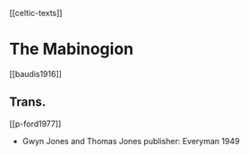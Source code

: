 [[celtic-texts]]
# The Mabinogion

[[baudis1916]]

## Trans.
[[p-ford1977]]

- Gwyn Jones and Thomas Jones
               publisher: Everyman 1949